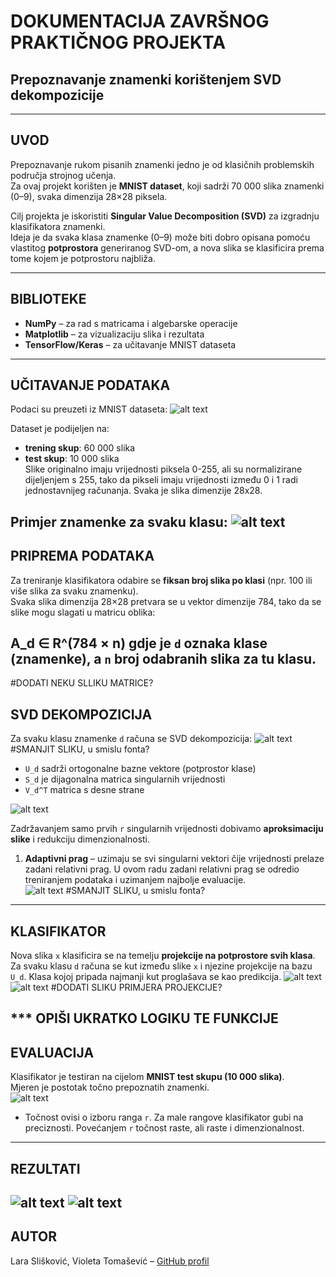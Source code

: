 # DOKUMENTACIJA ZAVRŠNOG PRAKTIČNOG PROJEKTA
## Prepoznavanje znamenki korištenjem SVD dekompozicije

---

## UVOD
Prepoznavanje rukom pisanih znamenki jedno je od klasičnih problemskih područja strojnog učenja.  
Za ovaj projekt korišten je **MNIST dataset**, koji sadrži 70 000 slika znamenki (0–9), svaka dimenzija 28×28 piksela.  

Cilj projekta je iskoristiti **Singular Value Decomposition (SVD)** za izgradnju klasifikatora znamenki.  
Ideja je da svaka klasa znamenke (0–9) može biti dobro opisana pomoću vlastitog **potprostora** generiranog SVD-om, a nova slika se klasificira prema tome kojem je potprostoru najbliža.

---

## BIBLIOTEKE
- **NumPy** – za rad s matricama i algebarske operacije  
- **Matplotlib** – za vizualizaciju slika i rezultata  
- **TensorFlow/Keras** – za učitavanje MNIST dataseta  

---

## UČITAVANJE PODATAKA
Podaci su preuzeti iz MNIST dataseta:
![alt text](image-2.png) 

Dataset je podijeljen na:  
- **trening skup**: 60 000 slika  
- **test skup**: 10 000 slika  
Slike originalno imaju vrijednosti piksela 0-255, ali su normalizirane dijeljenjem s 255, tako da pikseli imaju vrijednosti između 0 i 1 radi jednostavnijeg računanja. 
Svaka je slika dimenzije 28x28.

Primjer znamenke za svaku klasu: 
![alt text](image-10.png)
---

## PRIPREMA PODATAKA
Za treniranje klasifikatora odabire se **fiksan broj slika po klasi** (npr. 100 ili više slika za svaku znamenku).  
Svaka slika dimenzija 28×28 pretvara se u vektor dimenzije 784, tako da se slike mogu slagati u matricu oblika:


A_d ∈ R^(784 × n)
gdje je `d` oznaka klase (znamenke), a `n` broj odabranih slika za tu klasu.
---
#DODATI NEKU SLLIKU MATRICE?

## SVD DEKOMPOZICIJA
Za svaku klasu znamenke `d` računa se SVD dekompozicija:
![alt text](image.png) #SMANJIT SLIKU, u smislu fonta?
- `U_d` sadrži ortogonalne bazne vektore (potprostor klase)  
- `S_d` je dijagonalna matrica singularnih vrijednosti  
- `V_d^T` matrica s desne strane 


![alt text](/images/svd_image.png) 

Zadržavanjem samo prvih `r` singularnih vrijednosti dobivamo **aproksimaciju slike** i redukciju dimenzionalnosti.  

1. **Adaptivni prag** – uzimaju se svi singularni vektori čije vrijednosti prelaze zadani relativni prag. 
U ovom radu zadani relativni prag se odredio treniranjem podataka i uzimanjem najbolje evaluacije.  
![alt text](image-1.png) #SMANJIT SLIKU, u smislu fonta?
---

## KLASIFIKATOR
Nova slika `x` klasificira se na temelju **projekcije na potprostore svih klasa**.  
Za svaku klasu `d` računa se kut između slike `x` i njezine projekcije na bazu `U_d`. Klasa kojoj pripada najmanji kut proglašava se kao predikcija.
![alt text](image-4.png) 
![alt text](image-5.png)
#DODATI SLIKU PRIMJERA PROJEKCIJE?

*** OPIŠI UKRATKO LOGIKU TE FUNKCIJE
---

## EVALUACIJA
Klasifikator je testiran na cijelom **MNIST test skupu (10 000 slika)**.  
Mjeren je postotak točno prepoznatih znamenki.  
![alt text](image-6.png)

- Točnost ovisi o izboru ranga `r`. Za male rangove klasifikator gubi na preciznosti. Povećanjem `r` točnost raste, ali raste i dimenzionalnost.
---

## REZULTATI
![alt text](image-8.png)
![alt text](image-9.png)
---


## AUTOR
Lara Slišković, Violeta Tomašević – [GitHub profil](https://github.com/tvojprofil)